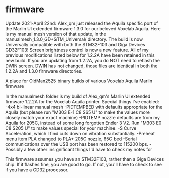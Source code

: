 # firmware

Update 2021-April 22nd:
Alex_qm just released the Aquila specific port of the Marlin UI extended firmware 1.3.0 for our beloved Voxelab Aquila. Here is my manual mesh version of that update, in the manualmesh_1.3.0_GD+STM_Universal/ directory. The build is now Universally compatible with both the STM32F103 and Giga Devices GD32F103! Screen brightness control is now a new feature. All of my previous modifications listed below for 1.2.2A have been retained in this new build. If you are updating from 1.2.2A, you do NOT need to reflash the DWIN screen. DWIN has not changed, those files are identical in both the 1.2.2A and 1.3.0 firmware directories.

A place for OldMan2525 binary builds of various Voxelab Aquila Marlin firmware

In the manualmesh folder is my build of Alex_qm's Marlin UI extended firmware 1.2.2A for the Voxelab Aquila printer. Special things I've enabled:
-4x4 bi-linear manual mesh
-PIDTEMPBED with defaults appropriate for the Aquila (but please run "M303 E-1 C8 S65 U" to make the values more closely match your exact machine)
-PIDTEMP nozzle defaults are from my Aquila for 205C, instead of some long forgotten Ender 3 V2. Run "M303 E0 C8 S205 U" to make values special for your machine.
-S Curve Acceleration, which I find cuts down on vibration substantially.
-Preheat menu item PLA changed to PLA+ 205C nozzle, 65C bed
-Serial communications over the USB port has been restored to 115200 bps.
-Possibly a few other insignificant things I'd have to check my notes for

This firmware assumes you have an STM32F103, rather than a Giga Devices chip. 
If it flashes fine, you are good to go. If not, you'll have to check to see if you have a GD32 processor.
